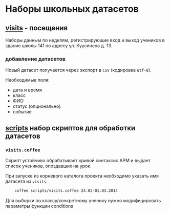 # Наборы школьных датасетов

## [visits](visits) - посещения

Наборы данным по неделям, регистрирующие вход и выход учеников в здание школы 141 по адресу ул. Куусинена д. 13.

### добавление датасетов

Новый датасет получается через экспорт в `CSV` (кодировка `utf-8`). 

Необходимые поля:

  - дата и время
  - класс
  - ФИО
  - статус (опционально)
  - событие
  

## [scripts](scripts) набор скриптов для обработки датасетов

### `visits.coffee`

Скрипт устойчиво обрабатывает кривой синтаксис АРМ и выдает список учеников, опоздавших на урок.

При запуске из корневого каталога проекта необходимо указать имя датасета из `visits`:

```bash
    coffee scripts/visits.coffee 24.02-01.03.2014
```

Для выборки по классу/конкретному ученику нужно модифицировать параметры функции conditions
